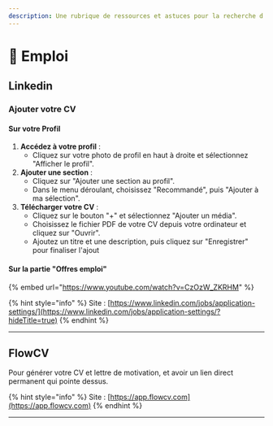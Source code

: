 ```yaml
---
description: Une rubrique de ressources et astuces pour la recherche d'emploi
---
```


# 💼 Emploi

## Linkedin

### Ajouter votre CV

#### Sur votre Profil

1. **Accédez à votre profil** :
   * Cliquez sur votre photo de profil en haut à droite et sélectionnez "Afficher le profil".
2. **Ajouter une section** :
   * Cliquez sur "Ajouter une section au profil".
   * Dans le menu déroulant, choisissez "Recommandé", puis "Ajouter à ma sélection".
3. **Télécharger votre CV** :
   * Cliquez sur le bouton "+" et sélectionnez "Ajouter un média".
   * Choisissez le fichier PDF de votre CV depuis votre ordinateur et cliquez sur "Ouvrir".
   * Ajoutez un titre et une description, puis cliquez sur "Enregistrer" pour finaliser l'ajout

#### Sur la partie "Offres emploi"

{% embed url="https://www.youtube.com/watch?v=CzOzW_ZKRHM" %}

{% hint style="info" %}
Site : [https://www.linkedin.com/jobs/application-settings/](https://www.linkedin.com/jobs/application-settings/?hideTitle=true)
{% endhint %}

***

## FlowCV

Pour générer votre CV et lettre de motivation, et avoir un lien direct permanent qui pointe dessus.

{% hint style="info" %}
Site : [https://app.flowcv.com](https://app.flowcv.com)
{% endhint %}

***
